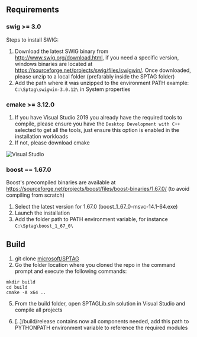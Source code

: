 ## Requirements

### swig >= 3.0

Steps to install SWIG: 

1. Download the latest SWIG binary from http://www.swig.org/download.html, if you need a specific version, windows binaries are located at https://sourceforge.net/projects/swig/files/swigwin/. Once downloaded, please unzip to a local folder (prefarably inside the SPTAG folder) 
2. Add the path where it was unzipped to the environment PATH example: `C:\Sptag\swigwin-3.0.12\` in System properties

### cmake >= 3.12.0

1. If you have Visual Studio 2019 you already have the required tools to compile, please ensure you have the `Desktop Development with C++` selected to get all the tools, just ensure this option is enabled in the installation workloads
2. If not, please download cmake

![Visual Studio](img/visualstudio.png)

### boost == 1.67.0

Boost's precompiled binaries are available at https://sourceforge.net/projects/boost/files/boost-binaries/1.67.0/ (to avoid compiling from scratch) 

1. Select the latest version for 1.67.0 (boost_1_67_0-msvc-14.1-64.exe)
2. Launch the installation
3. Add the folder path to PATH environment variable, for instance `C:\Sptag\boost_1_67_0\`


## Build

1. git clone [microsoft/SPTAG](https://github.com/microsoft/SPTAG/)
2. Go the folder location where you cloned the repo in the command prompt and execute the following commands:
```
mkdir build
cd build
cmake -A x64 ..
```
5. From the build folder, open SPTAGLib.sln solution in Visual Studio and compile all projects

6. [..]/build/release contains now all components needed, add this path to PYTHONPATH environment variable to reference the required modules
